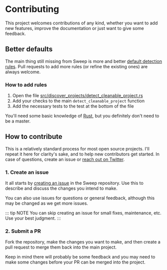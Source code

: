 # Contributing
This project welcomes contributions of any kind, whether you want to add new features, improve the documentation or just want to give some feedback.


## Better defaults
The main thing still missing from Sweep is more and better [default detection rules](/#discovering-projects). Pull requests to add more rules (or refine the existing ones) are always welcome.

### How to add rules
1. Open the file [src/discover_projects/detect_cleanable_project.rs](https://github.com/woubuc/sweep/blob/master/src/discover_projects/detect_cleanable_project.rs)
2. Add your checks to the main `detect_cleanable_project` function
3. Add the necessary tests to the test at the bottom of the file

You'll need some basic knowledge of [Rust](https://www.rust-lang.org/), but you definitely don't need to be a master.


## How to contribute
This is a relatively standard process for most open source projects. I'll repeat it here for clarity's sake, and to help new contributors get started. In case of questions, create an issue or [reach out on Twitter](https://twitter.com/woubuc).

### 1. Create an issue
It all starts by [creating an issue](https://github.com/woubuc/sweep/issues) in the Sweep repository. Use this to describe and discuss the changes you intend to make.

You can also use issues for questions or general feedback, although this may be changed as we get more issues.

::: tip NOTE
You can skip creating an issue for small fixes, maintenance, etc. Use your best judgment.
:::

### 2. Submit a PR
Fork the repository, make the changes you want to make, and then create a pull request to merge them back into the main project.

Keep in mind there will probably be some feedback and you may need to make some changes before your PR can be merged into the project.
